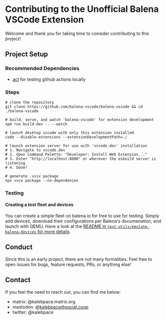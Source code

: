 # Contributing to the Unofficial Balena VSCode Extension

Welcome and thank you for taking time to consider contributing to this project! 

## Project Setup

### Recommended Dependencies
 - [act](https://github.com/nektos/act) for testing github actions locally
 
### Steps 
```shell
# clone the repository
git clone https://github.com/balena-vscode/balena-vscode && cd ./balena-vscode

# build, serve, and watch 'balena-vscode' for extension development
npm run build-dev -- --watch

# launch desktop vscode with only this extension installed
code --disable-extensions --extensionDevelopmentPath=./

# launch extension server for use with 'vscode.dev' installation
# 1. Navigate to vscode.dev
# 2. Open Command Palette: "Developer: Install Web Extension..."
# 3. Enter "http://localhost:8000" or wherever the esbuild server is listening
# 4. Done!

# generate .vsix package
npx vsce package --no-dependenies
```

### Testing
#### Creating a test fleet and devices
You can create a simple fleet on balena.io for free to use for testing. Simply add devices, download their configurations per Balena's documenation, and launch with QEMU. 
Have a look at the [README in `test-utils/emulate-balena-devices` for more details](./test-util/emulate-balena-devices/README.md).

## Conduct
Since this is an early project, there are not many formalities. Feel free to open issues for bugs, feature requests, PRs, or anything else! 

## Contact
If you feel the need to reach out, you can find me below:
 - matrix: @kalebpace:matrix.org
 - mastodon: @kalebpace@social.coop
 - twitter: @kalebpace